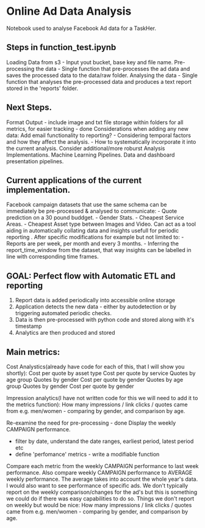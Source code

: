 # Online Ad Data Analysis
Notebook used to analyse Facebook Ad data for a TaskHer.

## Steps in function_test.ipynb
Loading Data from s3 - Input yout bucket, base key and file name.
Pre-processing the data - Single function that pre-processes the ad data and saves the processed data to the data/raw folder.
Analysing the data - Single function that analyses the pre-processed data and produces a text report stored in the 'reports' folder.

## Next Steps.
Format Output - include image and txt file storage within folders for all metrics, for easier tracking - done
Considerations when adding any new data:
Add email functionality to reporting?
    - Considering temporal factors and how they affect the analysis.
    - How to systematically incorporate it into the current analysis.
Consider additional/more roburst Analysis Implementations.
Machine Learning Pipelines.
Data and dashboard presentation pipelines.

## Current applications of the current implementation.
Facebook campaign datasets that use the same schema can be immediately be pre-processed & analysed to communicate:
    - Quote prediction on a 30 pound buddget.
    - Gender Stats.
    - Cheapest Service Areas.
    - Cheapest Asset type between Images and Video.
Can act as a tool aiding in automatically collating data and insights usefull for periodic reporting . After specific modifications for example but not limited to:
    - Reports are per week, per month and every 3 months.
    - Inferring the report_time_window from the dataset, that way insights can be labelled in line with corresponding time frames.

## GOAL: Perfect flow with Automatic ETL and reporting
1. Report data is added periodically into accessible online storage
2. Application detects the new data - either by autodetection or by triggering automated periodic checks.
3. Data is then pre-processed with python code and stored along with it's timestamp
4. Analytics are then produced and stored

## Main metrics:
Cost Analystics(already have code for each of this, that I will show you shortly):
Cost per quote by asset type
Cost per quote by service
Quotes by age group
Quotes by gender
Cost per quote by gender
Quotes by age group
Quotes by gender
Cost per quote by gender

Impression analytics(I have not written code for this we will need to add it to the metrics function):
How many impressions / link clicks / quotes came from e.g. men/women - comparing by gender, and comparison by age. 


Re-examine the need for pre-processing - done
Display the weekly CAMPAIGN performance.
- filter by date, understand the date ranges, earliest period, latest period etc
- define 'perfomance' metrics - write a modifiable function


Compare each metric from the weekly CAMPAIGN performance to last week performance. 
Also compare weekly CAMPAIGN performance to AVERAGE weekly performance. The average takes into account the whole year's data. 
I would also want to see performance of specific ads. We don't typically report on the weekly comparison/changes for the ad's but this is something we could do if there was easy capabilities to do so. 
Things we don't report on weekly but would be nice: 
How many impressions / link clicks / quotes came from e.g. men/women - comparing by gender, and comparison by age. 

